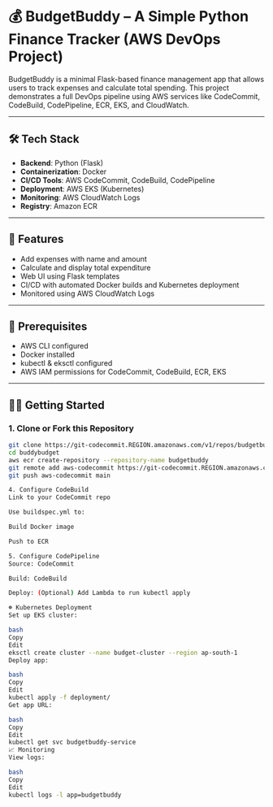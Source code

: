 # 💰 BudgetBuddy – A Simple Python Finance Tracker (AWS DevOps Project)

BudgetBuddy is a minimal Flask-based finance management app that allows users to track expenses and calculate total spending. This project demonstrates a full DevOps pipeline using AWS services like CodeCommit, CodeBuild, CodePipeline, ECR, EKS, and CloudWatch.

---

## 🛠 Tech Stack

- **Backend**: Python (Flask)
- **Containerization**: Docker
- **CI/CD Tools**: AWS CodeCommit, CodeBuild, CodePipeline
- **Deployment**: AWS EKS (Kubernetes)
- **Monitoring**: AWS CloudWatch Logs
- **Registry**: Amazon ECR

---

## 🚀 Features

- Add expenses with name and amount
- Calculate and display total expenditure
- Web UI using Flask templates
- CI/CD with automated Docker builds and Kubernetes deployment
- Monitored using AWS CloudWatch Logs

---

## 🔧 Prerequisites

- AWS CLI configured
- Docker installed
- kubectl & eksctl configured
- AWS IAM permissions for CodeCommit, CodeBuild, ECR, EKS

---

## 🧑‍💻 Getting Started

### 1. Clone or Fork this Repository

```bash
git clone https://git-codecommit.REGION.amazonaws.com/v1/repos/budgetbuddy
cd buddybudget
aws ecr create-repository --repository-name budgetbuddy
git remote add aws-codecommit https://git-codecommit.REGION.amazonaws.com/v1/repos/budgetbuddy
git push aws-codecommit main

4. Configure CodeBuild
Link to your CodeCommit repo

Use buildspec.yml to:

Build Docker image

Push to ECR

5. Configure CodePipeline
Source: CodeCommit

Build: CodeBuild

Deploy: (Optional) Add Lambda to run kubectl apply

☸️ Kubernetes Deployment
Set up EKS cluster:

bash
Copy
Edit
eksctl create cluster --name budget-cluster --region ap-south-1
Deploy app:

bash
Copy
Edit
kubectl apply -f deployment/
Get app URL:

bash
Copy
Edit
kubectl get svc budgetbuddy-service
📈 Monitoring
View logs:

bash
Copy
Edit
kubectl logs -l app=budgetbuddy
```



